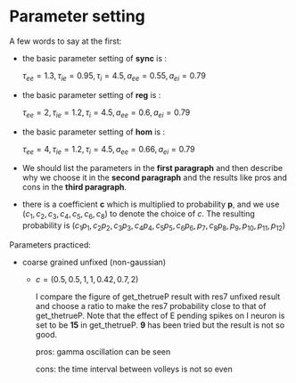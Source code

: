# Parameter setting

A few words to say at the first:

+ the basic parameter setting of **sync** is : 

  $\tau_{ee}=1.3, \tau_{ie}=0.95, \tau_{i}=4.5, a_{ee}=0.55, a_{ei}=0.79$

+ the basic parameter setting of **reg** is :

  $\tau_{ee}=2, \tau_{ie}=1.2, \tau_{i}=4.5, a_{ee}=0.6, a_{ei}=0.79$

+ the basic parameter setting of **hom** is :

  $\tau_{ee}=4, \tau_{ie}=1.2, \tau_{i}=4.5, a_{ee}=0.66, a_{ei}=0.79$ 

+ We should list the parameters in the **first paragraph** and then describe why we choose it in the **second paragraph** and the results like pros and cons in the **third paragraph**. 

+ there is a coefficient $\textbf{c}$ which is multiplied to probability $\textbf{p}$, and we use $(c_1,c_2,c_3,c_4,c_5,c_6,c_8)$ to denote the choice of $c$. The resulting probability is $(c_1p_1,c_2p_2,c_3p_3,c_4p_4,c_5p_5,c_6p_6,p_7,c_8p_8,p_9,p_{10},p_{11},p_{12})$ 



Parameters practiced:

+ coarse grained unfixed (non-gaussian)

  + $c=(0.5,0.5,1,1,0.42,0.7,2)$

    I compare the figure of get_thetrueP result with res7 unfixed result and choose a ratio to make the res7 probability close to that of get_thetrueP. Note that the effect of E pending spikes on I neuron is set to be **15** in get_thetrueP.  **9** has been tried but the result is not so good.

    pros: gamma oscillation can be seen 

    cons: the time interval between volleys is not so even

    

  

